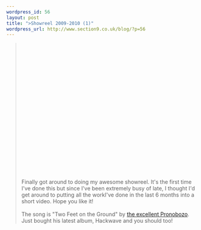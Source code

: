 ```yaml
--- 
wordpress_id: 56
layout: post
title: ">Showreel 2009-2010 (1)"
wordpress_url: http://www.section9.co.uk/blog/?p=56
---
```

><object width="560" height="340"><param name="movie" value="http://www.youtube.com/v/kT6wjgksbTU&hl=en_US&fs=1&"></param><param name="allowFullScreen" value="true"></param><param name="allowscriptaccess" value="always"></param><embed src="http://www.youtube.com/v/kT6wjgksbTU&hl=en_US&fs=1&" type="application/x-shockwave-flash" allowscriptaccess="always" allowfullscreen="true" width="560" height="340"></embed></object><br /><br />Finally got around to doing my awesome showreel. It's the first time I've done this but since I've been extremely busy of late, I thought I'd get around to putting all the workI've done in the last 6 months into a short video. Hope you like it!<br /><br />The song is "Two Feet on the Ground" by <a href="http://www.pronobozo.com">the excellent Pronobozo</a>. Just bought his latest album, Hackwave and you should too!
